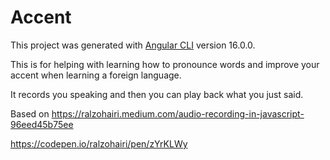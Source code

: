 # Accent

This project was generated with [Angular CLI](https://github.com/angular/angular-cli) version 16.0.0.

This is for helping with learning how to pronounce words and 
improve your accent when learning a foreign language.

It records you speaking and then you can play back what you just said.

Based on https://ralzohairi.medium.com/audio-recording-in-javascript-96eed45b75ee

https://codepen.io/ralzohairi/pen/zYrKLWy
